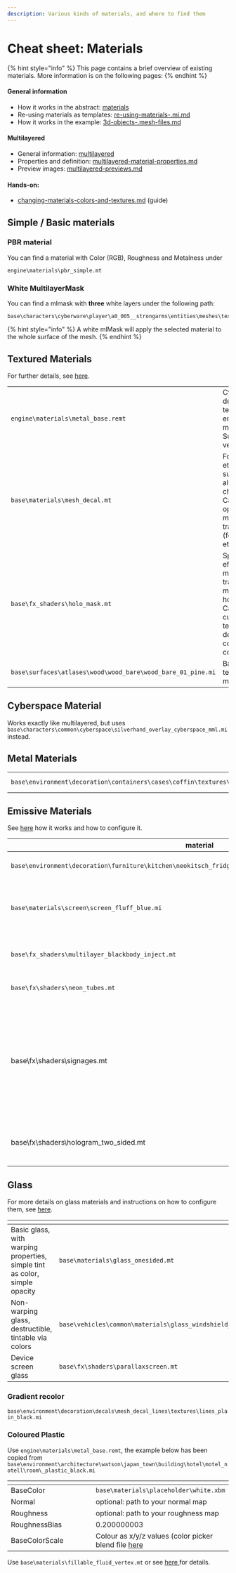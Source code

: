 ```yaml
---
description: Various kinds of materials, and where to find them
---
```


# Cheat sheet: Materials

{% hint style="info" %}
This page contains a brief overview of existing materials. More information is on the following pages:&#x20;
{% endhint %}

#### General information

* How it works in the abstract: [materials](../../for-mod-creators/materials/ "mention")
* Re-using materials as templates: [re-using-materials-.mi.md](../../for-mod-creators/materials/re-using-materials-.mi.md "mention")
* How it works in the example: [3d-objects-.mesh-files.md](../../for-mod-creators/files-and-what-they-do/3d-objects-.mesh-files.md "mention")

#### Multilayered

* General information: [multilayered](../../for-mod-creators/materials/multilayered/ "mention")
* Properties and definition: [multilayered-material-properties.md](../../for-mod-creators/materials/multilayered/multilayered-material-properties.md "mention")
* Preview images: [multilayered-previews.md](../../for-mod-creators/materials/multilayered/multilayered-previews.md "mention")

#### Hands-on:

* [changing-materials-colors-and-textures.md](../../for-mod-creators/modding-guides/items-equipment/editing-existing-items/changing-materials-colors-and-textures.md "mention") (guide)

## Simple / Basic materials

### PBR material

You can find a material with Color (RGB), Roughness and Metalness under&#x20;

```
engine\materials\pbr_simple.mt
```

### White MultilayerMask

You can find a mlmask with **three** white layers under the following path:

```
base\characters\cyberware\player\a0_005__strongarms\entities\meshes\textures\white.mlmask
```

{% hint style="info" %}
A white mlMask will apply the selected material to the whole surface of the mesh.
{% endhint %}

## Textured Materials

For further details, see [here](../../for-mod-creators/materials/#textured-material).

|                                                             |                                                                                                                                |
| ----------------------------------------------------------- | ------------------------------------------------------------------------------------------------------------------------------ |
| `engine\materials\metal_base.remt`                          | Cyberpunk's default textured (or emissive) material. Super versatile.                                                          |
| `base\materials\mesh_decal.mt`                              | For decals etc., supports alpha channel. Can optionally be made half-transparent (for tattoos etc.)                            |
| `base\fx_shaders\holo_mask.mt`                              | Special effect material that transforms a mesh into an hologram. Can use a custom texture for decal and is color controllable. |
| `base\surfaces\atlases\wood\wood_bare\wood_bare_01_pine.mi` | Basic wood texture, no masks                                                                                                   |

## Cyberspace Material

Works exactly like multilayered, but uses `base\characters\common\cyberspace\silverhand_overlay_cyberspace_mml.mi` instead.

## Metal Materials

|                                                                            |                                 |
| -------------------------------------------------------------------------- | ------------------------------- |
| `base\environment\decoration\containers\cases\coffin\textures\m_z_gold.mi` | a shiny gold (metal\_base.remt) |

## Emissive Materials

See [here](../../for-mod-creators/materials/#emissive-material) how it works and how to configure it.

| material                                                                                                    | description                                                                                                                                                        |
| ----------------------------------------------------------------------------------------------------------- | ------------------------------------------------------------------------------------------------------------------------------------------------------------------ |
| `base\environment\decoration\furniture\kitchen\neokitsch_fridge\textures\mi_neokitsch_fridge_z_emissive.mi` | White emissive bright glow (from a fridge)                                                                                                                         |
| `base\materials\screen\screen_fluff_blue.mi`                                                                | blue/pinkish oscillating glow (from the collar of the jacket V wears in the trailer)                                                                               |
| `base\fx_shaders\multilayer_blackbody_inject.mt`                                                            | A glowing shader with mlmask and -setup                                                                                                                            |
| `base\fx\shaders\neon_tubes.mt`                                                                             | A glowing shader with color parameter                                                                                                                              |
| base\fx\shaders\signages.mt                                                                                 | The standard neon for advertising fonts in Night City. Comes in many colours, can be customized via textures and gradients. Check "city\_deco\_font" for examples. |
| base\fx\shaders\hologram\_two\_sided.mt                                                                     | half-transparent holo material, allows three colours to tint it                                                                                                    |

## Glass

For more details on glass materials and instructions on how to configure them, see [here](../../for-mod-creators/materials/#glass).&#x20;

<table><thead><tr><th width="344"></th><th></th></tr></thead><tbody><tr><td>Basic glass, with warping properties, simple tint as color, simple opacity</td><td><code>base\materials\glass_onesided.mt</code></td></tr><tr><td>Non-warping glass, destructible, tintable via colors</td><td><code>base\vehicles\common\materials\glass_windshield_tinted_black.mi</code></td></tr><tr><td>Device screen glass </td><td><code>base\fx\shaders\parallaxscreen.mt</code></td></tr></tbody></table>

### Gradient recolor

`base\environment\decoration\decals\mesh_decal_lines\textures\lines_plain_black.mi`

### Coloured Plastic

Use `engine\materials\metal_base.remt`, the example below has been copied from `base\environment\architecture\watson\japan_town\building\hotel\motel_notell\room\_plastic_black.mi`

<table><thead><tr><th width="232"></th><th></th></tr></thead><tbody><tr><td>BaseColor</td><td><code>base\materials\placeholder\white.xbm</code></td></tr><tr><td>Normal</td><td>optional: path to your normal map</td></tr><tr><td>Roughness</td><td>optional: path to your roughness map</td></tr><tr><td>RoughnessBias</td><td>0.200000003</td></tr><tr><td>BaseColorScale</td><td>Colour as x/y/z values (color picker blend file <a href="https://mega.nz/file/uE902LDQ#YmrHs0oAQBQqaFPjvYGazxI5s2LUlqzuNG14jU8Vgks">here</a></td></tr></tbody></table>

Use `base\materials\fillable_fluid_vertex.mt` or see [here ](../../for-mod-creators/materials/#liquid)for details.
